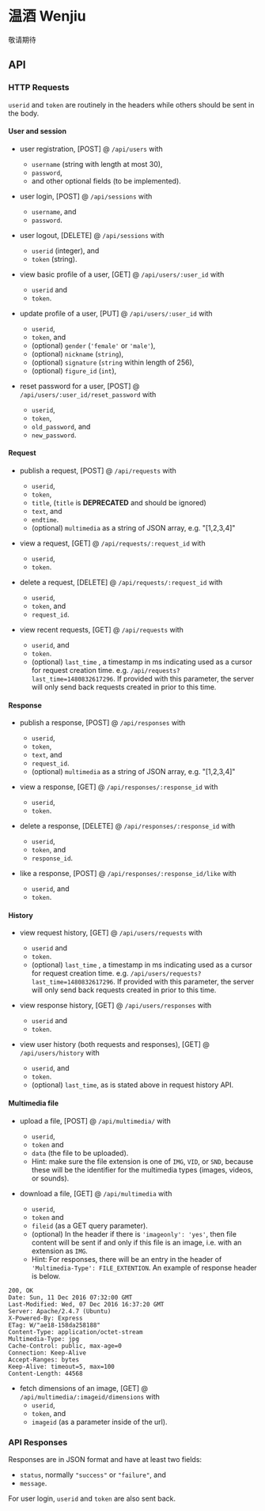 # 温酒 Wenjiu

敬请期待

## API

### HTTP Requests

`userid` and `token` are routinely in the headers while others should be sent
in the body.

#### User and session

- user registration, [POST] @ `/api/users` with
  - `username` (string with length at most 30),
  - `password`,
  - and other optional fields (to be implemented).

- user login, [POST] @ `/api/sessions` with
  - `username`, and
  - `password`.

- user logout, [DELETE] @ `/api/sessions` with
  - `userid` (integer), and
  - `token` (string).

- view basic profile of a user, [GET] @ `/api/users/:user_id` with
  - `userid` and
  - `token`.

- update profile of a user, [PUT] @ `/api/users/:user_id` with
  - `userid`,
  - `token`, and
  - (optional) `gender` (`'female'` or `'male'`),
  - (optional) `nickname` (`string`),
  - (optional) `signature` (`string` within length of 256),
  - (optional) `figure_id` (`int`),

- reset password for a user, [POST] @ `/api/users/:user_id/reset_password` with
  - `userid`,
  - `token`,
  - `old_password`, and
  - `new_password`.

#### Request

- publish a request, [POST] @ `/api/requests` with
  - `userid`,
  - `token`,
  - `title`, (`title` is **DEPRECATED** and should be ignored)
  - `text`, and
  - `endtime`.
  - (optional) `multimedia` as a string of JSON array, e.g. "[1,2,3,4]"

- view a request, [GET] @ `/api/requests/:request_id` with
  - `userid`,
  - `token`.

- delete a request, [DELETE] @ `/api/requests/:request_id` with
  - `userid`,
  - `token`, and
  - `request_id`.

- view recent requests, [GET] @ `/api/requests` with
  - `userid`, and
  - `token`.
  - (optional) `last_time` , a timestamp in ms indicating used as a cursor for
    request creation time. e.g. `/api/requests?last_time=1480832617296`.
    If provided with this parameter, the server will only send back requests
    created in prior to this time.

#### Response

- publish a response, [POST] @ `/api/responses` with
  - `userid`,
  - `token`,
  - `text`, and
  - `request_id`.
  - (optional) `multimedia` as a string of JSON array, e.g. "[1,2,3,4]"

- view a response, [GET] @ `/api/responses/:response_id` with
  - `userid`,
  - `token`.

- delete a response, [DELETE] @ `/api/responses/:response_id` with
  - `userid`,
  - `token`, and
  - `response_id`.

- like a response, [POST] @ `/api/responses/:response_id/like` with
  - `userid`, and
  - `token`.

#### History

- view request history, [GET] @ `/api/users/requests` with
  - `userid` and
  - `token`.
  - (optional) `last_time` , a timestamp in ms indicating used as a cursor for
    request creation time. e.g. `/api/users/requests?last_time=1480832617296`.
    If provided with this parameter, the server will only send back requests
    created in prior to this time.

- view response history, [GET] @ `/api/users/responses` with
  - `userid` and
  - `token`.

- view user history (both requests and responses), [GET] @ `/api/users/history`
  with
  - `userid`, and
  - `token`.
  - (optional) `last_time`, as is stated above in request history API.

#### Multimedia file

- upload a file, [POST] @ `/api/multimedia/` with
  - `userid`,
  - `token` and
  - `data` (the file to be uploaded).
  - Hint: make sure the file extension is one of `IMG`, `VID`, or `SND`, because
  these will be the identifier for the multimedia types (images, videos, or sounds).

- download a file, [GET] @ `/api/multimedia` with
  - `userid`,
  - `token` and
  - `fileid` (as a GET query parameter).
  - (optional) In the header if there is `'imageonly': 'yes'`, then file content will be
  sent if and only if this file is an image, i.e. with an extension as `IMG`.
  - Hint: For responses, there will be an entry in the header of
`'Multimedia-Type': FILE_EXTENTION`. An example of response header is below.

```
200, OK
Date: Sun, 11 Dec 2016 07:32:00 GMT
Last-Modified: Wed, 07 Dec 2016 16:37:20 GMT
Server: Apache/2.4.7 (Ubuntu)
X-Powered-By: Express
ETag: W/"ae18-158da258188"
Content-Type: application/octet-stream
Multimedia-Type: jpg
Cache-Control: public, max-age=0
Connection: Keep-Alive
Accept-Ranges: bytes
Keep-Alive: timeout=5, max=100
Content-Length: 44568
```

- fetch dimensions of an image, [GET] @ `/api/multimedia/:imageid/dimensions`
  with
  - `userid`,
  - `token`, and
  - `imageid` (as a parameter inside of the url).

### API Responses

Responses are in JSON format and have at least two fields:

- `status`, normally `"success"` or `"failure"`, and
- `message`.

For user login, `userid` and `token` are also sent back.
